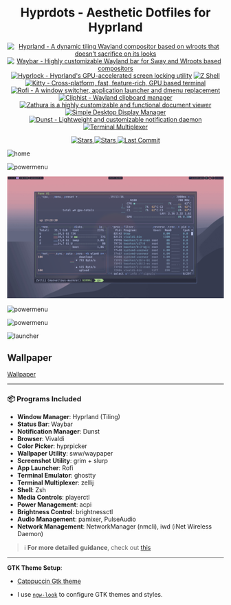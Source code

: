 <h1 align="center">Hyprdots - Aesthetic Dotfiles for Hyprland</h1>

<p align="center">
  <a href="https://hyprland.org/"><img src="https://img.shields.io/badge/Hyprland-abd6fd?style=for-the-badge" alt="Hyprland - A dynamic tiling Wayland compositor based on wlroots that doesn't sacrifice on its looks" /></a>
  <a href="https://github.com/Alexays/Waybar"><img src="https://img.shields.io/badge/Waybar-cdd6f4?style=for-the-badge" alt="Waybar - Highly customizable Wayland bar for Sway and Wlroots based compositors" /></a>
  <a href="https://github.com/hyprwm/hyprlock"><img src="https://img.shields.io/badge/Hyprlock-89dceb?style=for-the-badge" alt="Hyprlock - Hyprland's GPU-accelerated screen locking utility" /></a>
  <a href="https://www.gnu.org/software/bash/manual/zsh.html"><img src="https://img.shields.io/badge/zsh-f2cdcd?style=for-the-badge" alt="Z Shell" /></a>
  <a href="https://github.com/kovidgoyal/kitty"><img src="https://img.shields.io/badge/Kitty-cba6f7?style=for-the-badge" alt="Kitty - Cross-platform, fast, feature-rich, GPU based terminal" /></a>
  <a href="https://github.com/lbonn/rofi"><img src="https://img.shields.io/badge/Rofi-fab387?style=for-the-badge" alt="Rofi - A window switcher, application launcher and dmenu replacement" /></a>
  <a href="https://github.com/sentriz/cliphist"><img src="https://img.shields.io/badge/Cliphist-cdd6f4?style=for-the-badge" alt="Cliphist - Wayland clipboard manager" /></a>
  <a href="https://github.com/pwmt/zathura"><img src="https://img.shields.io/badge/Zathura-94e2d5?style=for-the-badge" alt="Zathura is a highly customizable and functional document viewer" /></a>
  <a href="https://github.com/sddm/sddm"><img src="https://img.shields.io/badge/Sddm-a6e3a1?style=for-the-badge" alt="Simple Desktop Display Manager" /></a>
  <a href="https://github.com/dunst-project/dunst"><img src="https://img.shields.io/badge/Dunst-fab387?style=for-the-badge" alt="Dunst - Lightweight and customizable notification daemon" /></a>
  <a href="https://github.com/tmux/tmux/"><img src="https://img.shields.io/badge/Tmux-a6e3a1?style=for-the-badge" alt="Terminal Multiplexer" /></a>
</p>

<p align="center">
  <a href="https://github.com/ad1822/hyprdots/stars">
    <img src="https://img.shields.io/github/stars/ad1822/hyprdots?style=for-the-badge" alt="Stars">
  </a>
  <a href="https://github.com/ad1822/hyprdots/forks">
    <img src="https://img.shields.io/github/forks/ad1822/hyprdots?style=for-the-badge" alt="Stars">
  </a>
  <!-- <a href="https://github.com/ad1822/hyprdots/network/members">
    <img src="https://img.shields.io/github/forks/your-username/hyprdots?style=for-the-badge" alt="Forks">
  </a> -->
  <a href="https://github.com/your-username/hyprdots/commits/main">
    <img src="https://img.shields.io/github/last-commit/ad1822/hyprdots?style=for-the-badge" alt="Last Commit">
  </a>
</p>

<!-- ##### Home: -->

![home](Assets/fetch.png)

<!-- ##### K9s and Cava: -->

![powermenu](Assets/k9s_cava.png)

<!-- ##### Yazi and Btop: -->

![btop](Assets/center-btop.png)

<!-- ##### Powermenu: -->

![powermenu](Assets/powermenu.png)

<!-- ##### GoLang Showcase : -->

![powermenu](Assets/go_2.png)

<!-- ##### Launcher: -->

![launcher](Assets/launcher.png)

## Wallpaper

[Wallpaper](https://nextcloud.tiffs.app/s/ceEcnAys7SGq6fG)

---

### 📦 Programs Included

- **Window Manager**: Hyprland (Tiling)
- **Status Bar**: Waybar
- **Notification Manager**: Dunst
- **Browser**: Vivaldi
- **Color Picker**: hyprpicker
- **Wallpaper Utility**: sww/waypaper
- **Screenshot Utility**: grim + slurp
- **App Launcher**: Rofi
- **Terminal Emulator**: ghostty
- **Terminal Multiplexer**: zellij
- **Shell**: Zsh
- **Media Controls**: playerctl
- **Power Management**: acpi
- **Brightness Control**: brightnessctl
- **Audio Management**: pamixer, PulseAudio
- **Network Management**: NetworkManager (nmcli), iwd (iNet Wireless Daemon)

> ℹ️ **For more detailed guidance**, check out [this](./Resources.md)

---

**GTK Theme Setup**:

- [Catppuccin Gtk theme](https://github.com/catppuccin/gtk/releases)

- I use [`ngw-look`](https://github.com/nwg-piotr/nwg-look) to configure GTK themes and styles.
